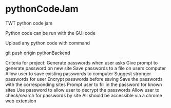 # pythonCodeJam
TWT python code jam

Python code can be run with the GUI code

Upload any python code with command

git push origin pythonBackend

Criteria for project:
Generate passwords when user asks
Give prompt to generate password on new site
Save passwords to a file on users computer
Allow user to save existing passwords to computer
Suggest stronger passwords for user
Encrypt passwords before saving
Save the passwords with the corresponding sites
Prompt user to fill in the password for known sites
Use password to allow user to decrypt the passwords
Allow user to check/search for passwords by site
All should be accessible via a chrome web extension
